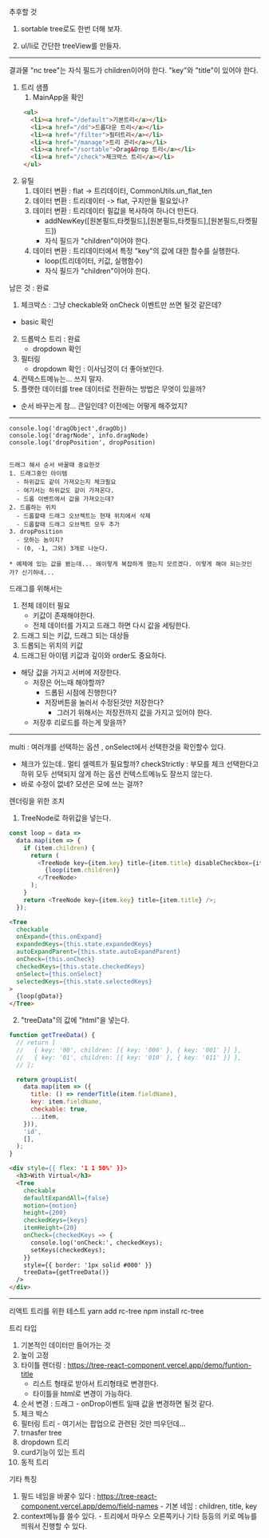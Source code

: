 추후할 것
1. sortable tree로도 한번 더해 보자.

2. ul/li로 간단한 treeView를 만들자.

---
결과물
"nc tree"는 자식 필드가 children이어야 한다.
"key"와 "title"이 있어야 한다.

1. 트리 샘플
   1. MainApp을 확인
```html
    <ul>
      <li><a href="/default">기본트리</a></li>
      <li><a href="/dd">드롭다운 트리</a></li>
      <li><a href="/filter">필터트리</a></li>
      <li><a href="/manage">트리 관리</a></li>
      <li><a href="/sortable">Drag&Drop 트리</a></li>
      <li><a href="/check">체크박스 트리</a></li>
    </ul>
```
2. 유틸 
   1. 데이터 변환 : flat -> 트리데이터, CommonUtils.un_flat_ten
   2. 데이터 변환 : 트리데이터 -> flat, 구지만들 필요있나?
   3. 데이터 변환 : 트리데이터 필값을 복사하여 하나더 만든다.
      - addNewKey([원본필드,타켓필드],[원본필드,타켓필드],[원본필드,타켓필드])
      - 자식 필드가 "children"이어야 한다. 
   4. 데이터 변환 : 트리데이터에서 특정 "key"의 값에 대한 함수를 실행한다.
      - loop(트리데이터, 키값, 실행함수)
      - 자식 필드가 "children"이어야 한다.

남은 것 : 완료
1. 체크박스 : 그냥 checkable와 onCheck 이벤트만 쓰면 될것 같은데?
  - basic 확인
2. 드롭박스 트리 : 완료
    - dropdown 확인
3. 필터링 
    - dropdown 확인 : 이사님것이 더 좋아보인다.
4. 컨텍스트메뉴는... 쓰지 말자.
5. 플랫한 데이터를 tree 데이터로 전환하는 방법은 무엇이 있을까?

* 순서 바꾸는게 참... 큰일인데? 이전에는 어떻게 해주었지?

---
    console.log('dragObject',dragObj)
    console.log('dragrNode', info.dragNode)
    console.log('dropPosition', dropPosition)
    
    
    드래그 해서 순서 바꿀때 중요한것
    1. 드래그중인 아이템 
      - 하위값도 같이 가져오는지 체크필요
      - 여기서는 하위값도 같이 가져온다.
      - 드롭 이벤트에서 값을 가져오는데? 
    2. 드롭하는 위치
      - 드롭할때 드래그 오브젝트는 현재 위치에서 삭제
      - 드롭할때 드래그 오브젝트 모두 추가
    3. dropPosition
      - 모하는 놈이지? 
      - (0, -1, 그외) 3개로 나눈다. 
      
    * 예제에 있는 값을 봤는데... 왜이렇게 복잡하게 했는지 모르겠다. 이렇게 해야 되는것인가? 신기하네...

드래그를 위해서는 
1. 전체 데이터 필요
    - 키값이 존재해야한다.
    - 전체 데이터를 가지고 드래그 하면 다시 값을 세팅한다.
2. 드래그 되는 키값, 드래그 되는 대상들
3. 드롭되는 위치의 키값
4. 드래그된 아이템 키값과 깊이와 order도 중요하다.
  - 해당 값을 가지고 서버에 저장한다. 
    - 저장은 어느때 해야할까?
        - 드롭된 시점에 진행한다?
        - 저장버튼을 눌러서 수정된것만 저장한다?
            - 그러기 위해서는 저장전까지 값을 가지고 있어야 한다. 
    - 저장후 리로드를 하는게 맞을까?

---

multi : 여러개를 선택하는 옵션 , onSelect에서 선택한것을 확인할수 있다.
  - 체크가 있는데.. 멀티 셀렉트가 필요할까?
checkStrictly : 부모를 체크 선택한다고 하위 모두 선택되지 않게 하는 옵션
컨텍스트메뉴도 잘쓰지 않는다.
  - 바로 수정이 없네?
모션은 모에 쓰는 걸까?  


렌더링을 위한 조치
1. TreeNode로 하위값을 넣는다.
```javascript
const loop = data =>
  data.map(item => {
    if (item.children) {
      return (
        <TreeNode key={item.key} title={item.title} disableCheckbox={item.key === '0-0-0-key'}>
          {loop(item.children)}
        </TreeNode>
      );
    }
    return <TreeNode key={item.key} title={item.title} />;
  });
```

``` html
<Tree
  checkable
  onExpand={this.onExpand}
  expandedKeys={this.state.expandedKeys}
  autoExpandParent={this.state.autoExpandParent}
  onCheck={this.onCheck}
  checkedKeys={this.state.checkedKeys}
  onSelect={this.onSelect}
  selectedKeys={this.state.selectedKeys}
>
  {loop(gData)}
</Tree>
```

2. "treeData"의 값에 "html"을 넣는다.
```javascript
function getTreeData() {
  // return [
  //   { key: '00', children: [{ key: '000' }, { key: '001' }] },
  //   { key: '01', children: [{ key: '010' }, { key: '011' }] },
  // ];

  return groupList(
    data.map(item => ({
      title: () => renderTitle(item.fieldName),
      key: item.fieldName,
      checkable: true,
      ...item,
    })),
    'id',
    [],
  );
}
```

```html
<div style={{ flex: '1 1 50%' }}>
  <h3>With Virtual</h3>
  <Tree
    checkable
    defaultExpandAll={false}
    motion={motion}
    height={200}
    checkedKeys={keys}
    itemHeight={20}
    onCheck={checkedKeys => {
      console.log('onCheck:', checkedKeys);
      setKeys(checkedKeys);
    }}
    style={{ border: '1px solid #000' }}
    treeData={getTreeData()}
  />
</div>

```
---

리액트 트리를 위한 테스트
yarn add rc-tree
npm install rc-tree

트리 타입
  1. 기본적인 데이터만 들어가는 것
  2. 높이 고정
  3. 타이틀 렌더링 : https://tree-react-component.vercel.app/demo/funtion-title
      - 리스트 형태로 받아서 트리형태로 변경한다. 
      - 타이틀을 html로 변경이 가능하다. 
  4. 순서 변경 : 드래그
    - onDrop이벤트 일때 값을 변경하면 될것 같다.
  5. 체크 박스
  6. 필터링 트리
    - 여기서는 팝업으로 관련된 것만 띄우던데... 
  7. trnasfer tree
  8. dropdown 트리 
  9. curd기능이 있는 트리
  10. 동적 트리

기타 특징
  1. 필드 네임을 바꿀수 있다 : https://tree-react-component.vercel.app/demo/field-names
    - 기본 네임 : children, title, key 
  2. context메뉴를 쓸수 있다. 
    - 트리에서 마우스 오른쪽키나 기타 등등의 키로 메뉴를 띄워서 진행할 수 있다.

